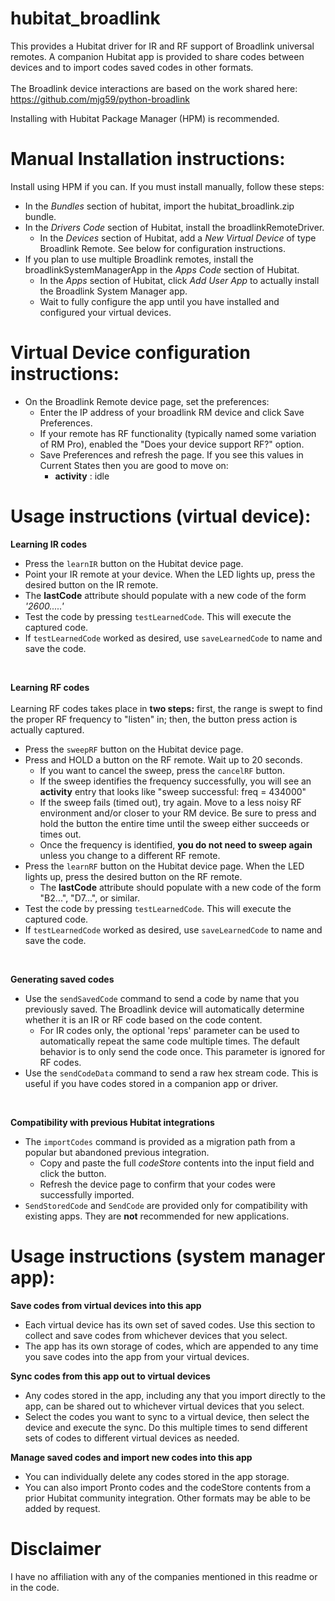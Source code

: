 # hubitat_broadlink

This provides a Hubitat driver for IR and RF support of Broadlink universal remotes.  A companion Hubitat app is provided to share codes between devices and to import codes saved codes in other formats.
<br><br>
The Broadlink device interactions are based on the work shared here: https://github.com/mjg59/python-broadlink

Installing with Hubitat Package Manager (HPM) is recommended.

# Manual Installation instructions:

Install using HPM if you can. If you must install manually, follow these steps:

* In the *Bundles* section of hubitat, import the hubitat_broadlink.zip bundle.
* In the *Drivers Code* section of Hubitat, install the broadlinkRemoteDriver.
    * In the *Devices* section of Hubitat, add a *New Virtual Device* of type Broadlink Remote.  See below for configuration instructions.
* If you plan to use multiple Broadlink remotes, install the broadlinkSystemManagerApp in the *Apps Code* section of Hubitat.
    * In the *Apps* section of Hubitat, click *Add User App* to actually install the Broadlink System Manager app.
    * Wait to fully configure the app until you have installed and configured your virtual devices.

# Virtual Device configuration instructions:

* On the Broadlink Remote device page, set the preferences:
    * Enter the IP address of your broadlink RM device and click Save Preferences.
    * If your remote has RF functionality (typically named some variation of RM Pro), enabled the "Does your device support RF?" option.
    * Save Preferences and refresh the page.  If you see this values in Current States then you are good to move on:
        * **activity** : idle

# Usage instructions (virtual device):

**Learning IR codes**
* Press the `learnIR` button on the Hubitat device page.
* Point your IR remote at your device.  When the LED lights up, press the desired button on the IR remote.
* The **lastCode** attribute should populate with a new code of the form *'2600.....'*
* Test the code by pressing `testLearnedCode`.  This will execute the captured code.
* If `testLearnedCode` worked as desired, use `saveLearnedCode` to name and save the code.
<br>

**Learning RF codes**
<br><br>
Learning RF codes takes place in **two steps:** first, the range is swept to find the proper RF frequency to "listen" in; then, the button press action is actually captured.
* Press the `sweepRF` button on the Hubitat device page.
* Press and HOLD a button on the RF remote.  Wait up to 20 seconds.
    * If you want to cancel the sweep, press the `cancelRF` button.
    * If the sweep identifies the frequency successfully, you will see an **activity** entry that looks like "sweep successful: freq = 434000"
    * If the sweep fails (timed out), try again.  Move to a less noisy RF environment and/or closer to your RM device.  Be sure to press and hold the button the entire time until the sweep either succeeds or times out.
    * Once the frequency is identified, **you do not need to sweep again** unless you change to a different RF remote.
* Press the `learnRF` button on the Hubitat device page.  When the LED lights up, press the desired button on the RF remote.
    * The **lastCode** attribute should populate with a new code of the form "B2...", "D7...", or similar.
* Test the code by pressing `testLearnedCode`.  This will execute the captured code.
* If `testLearnedCode` worked as desired, use `saveLearnedCode` to name and save the code.
<br>

**Generating saved codes**
* Use the `sendSavedCode` command to send a code by name that you previously saved.  The Broadlink device will automatically determine whether it is an IR or RF code based on the code content.
    * For IR codes only, the optional 'reps' parameter can be used to automatically repeat the same code multiple times.  The default behavior is to only send the code once.  This parameter is ignored for RF codes.
* Use the `sendCodeData` command to send a raw hex stream code.  This is useful if you have codes stored in a companion app or driver.
<br>

**Compatibility with previous Hubitat integrations**
* The `importCodes` command is provided as a migration path from a popular but abandoned previous integration.
    * Copy and paste the full *codeStore* contents into the input field and click the button.
    * Refresh the device page to confirm that your codes were successfully imported.
* `SendStoredCode` and `SendCode` are provided only for compatibility with existing apps.  They are **not** recommended for new applications.

# Usage instructions (system manager app):

**Save codes from virtual devices into this app**

* Each virtual device has its own set of saved codes.  Use this section to collect and save codes from whichever devices that you select.
* The app has its own storage of codes, which are appended to any time you save codes into the app from your virtual devices.

**Sync codes from this app out to virtual devices**

* Any codes stored in the app, including any that you import directly to the app, can be shared out to whichever virtual devices that you select.
* Select the codes you want to sync to a virtual device, then select the device and execute the sync.  Do this multiple times to send different sets of codes to different virtual devices as needed.

**Manage saved codes and import new codes into this app**

* You can individually delete any codes stored in the app storage.
* You can also import Pronto codes and the codeStore contents from a prior Hubitat community integration.  Other formats may be able to be added by request.

# Disclaimer

I have no affiliation with any of the companies mentioned in this readme or in the code.
